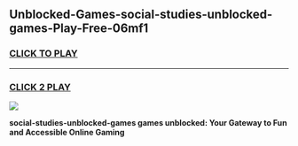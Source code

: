 
## Unblocked-Games-social-studies-unblocked-games-Play-Free-06mf1
<h3>
<a href="https://premium76.site?title=social-studies-unblocked-games&ref=18A1">CLICK TO PLAY</a></h3>
<hr>

<h3>
<a href="https://premium76.site?title=social-studies-unblocked-games&ref=18A1">CLICK 2 PLAY</a>
  
</h3>

<a href="https://premium76.site?title=social-studies-unblocked-games&ref=18A1"><img src="https://clearcache.store/games.png"></a>


**social-studies-unblocked-games games unblocked: Your Gateway to Fun and Accessible Online Gaming**
